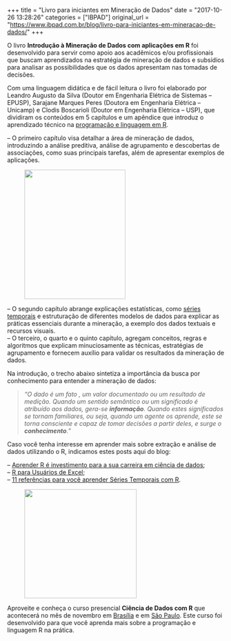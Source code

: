 +++
title = "Livro para iniciantes em Mineração de Dados"
date = "2017-10-26 13:28:26"
categories = ["IBPAD"]
original_url = "https://www.ibpad.com.br/blog/livro-para-iniciantes-em-mineracao-de-dados/"
+++

<p>
O livro <strong>Introdução à Mineração de Dados com aplicações em
R</strong> foi desenvolvido para servir como apoio aos acadêmicos e/ou
profissionais que buscam aprendizados na estratégia de mineração de
dados e subsídios para analisar as possibilidades que os dados
apresentam nas tomadas de decisões.
</p>
<p>
Com uma linguagem didática e de fácil leitura o livro foi elaborado por
Leandro Augusto da Silva (Doutor em Engenharia Elétrica de Sistemas –
EPUSP), Sarajane Marques Peres (Doutora em Engenharia Elétrica –
Unicamp) e Clodis Boscarioli (Doutor em Engenharia Elétrica – USP), que
dividiram os conteúdos em 5 capítulos e um apêndice que introduz o
aprendizado técnico na
<a href="https://www.ibpad.com.br/produto/ciencia-de-dados-com-r-df/" target="_blank">programação
e linguagem em R</a>.
</p>
<p>
– O primeiro capítulo visa detalhar a área de mineração de dados,
introduzindo a análise preditiva, análise de agrupamento e descobertas
de associações, como suas principais tarefas, além de apresentar
exemplos de aplicações.
</p>

<figure class="wpb_wrapper vc_figure">
<a href="https://goo.gl/CDVPgu" target="_blank" class="vc_single_image-wrapper   vc_box_border_grey"><img width="234" height="300" src="https://www.ibpad.com.br/wp-content/uploads/2017/10/Minera%C3%A7%C3%A3o-de-Dados-234x300.png" class="vc_single_image-img attachment-medium" alt="" srcset="https://www.ibpad.com.br/wp-content/uploads/2017/10/Mineração-de-Dados-234x300.png 234w, https://www.ibpad.com.br/wp-content/uploads/2017/10/Mineração-de-Dados-78x100.png 78w, https://www.ibpad.com.br/wp-content/uploads/2017/10/Mineração-de-Dados.png 389w" sizes="(max-width: 234px) 100vw, 234px"></a>
</figure>

<p>
– O segundo capítulo abrange explicações estatísticas, como
<a href="https://www.ibpad.com.br/produto/series-temporais-df/" target="_blank">séries
temporais</a> e estruturação de diferentes modelos de dados para
explicar as práticas essenciais durante a mineração, a exemplo dos dados
textuais e recursos visuais.<br> – O terceiro, o quarto e o quinto
capítulo, agregam conceitos, regras e algoritmos que explicam
minuciosamente as técnicas, estratégias de agrupamento e fornecem
auxílio para validar os resultados da mineração de dados.
</p>

<p>
Na introdução, o trecho abaixo sintetiza a importância da busca por
conhecimento para entender a mineração de dados:
</p>
<blockquote>
<p>
<em>“O dado é um fato , um valor documentado ou um resultado de medição.
Quando um sentido semântico ou um significado é atribuído aos dados,
gera-se <strong>informação</strong>. Quando estes significados se tornam
familiares, ou seja, quando um agente os aprende, este se torna
consciente e capaz de tomar decisões a partir deles, e surge o
<strong>conhecimento</strong>.”</em>
</p>
</blockquote>

<p>
Caso você tenha interesse em aprender mais sobre extração e análise de
dados utilizando o R, indicamos estes posts aqui do blog:
</p>
<p>
–
<a href="https://www.ibpad.com.br/blog/analise-de-dados/aprender-r-e-investimento-para-a-sua-carreira-em-ciencia-de-dados/" target="_blank">Aprender
R é investimento para a sua carreira em ciência de dados</a>;<br> –
<a href="https://www.ibpad.com.br/blog/r-para-usuarios-de-excel/" target="_blank">R
para Usuários de Excel</a>;<br> –
<a href="https://www.ibpad.com.br/blog/analise-de-dados/11-referencias-para-voce-aprender-series-temporais-com-r/" target="_blank">11
referências para você aprender Séries Temporais com R</a>.
</p>

<span class="vc_sep_holder vc_sep_holder_l"><span
class="vc_sep_line"></span></span><span
class="vc_sep_holder vc_sep_holder_r"><span
class="vc_sep_line"></span></span>

<figure class="wpb_wrapper vc_figure">
<a href="https://www.ibpad.com.br/produto/ciencia-de-dados-com-r-df/" target="_self" class="vc_single_image-wrapper   vc_box_border_grey"><img width="260" height="253" src="https://www.ibpad.com.br/wp-content/uploads/2017/09/Curso-de-programa%C3%A7%C3%A3o-em-R-260x253.png" class="vc_single_image-img attachment-medium" alt="" srcset="https://www.ibpad.com.br/wp-content/uploads/2017/09/Curso-de-programação-em-R-260x253.png 260w, https://www.ibpad.com.br/wp-content/uploads/2017/09/Curso-de-programação-em-R-100x97.png 100w, https://www.ibpad.com.br/wp-content/uploads/2017/09/Curso-de-programação-em-R.png 363w" sizes="(max-width: 260px) 100vw, 260px"></a>
</figure>

<p>
Aproveite e conheça o curso presencial <strong>Ciência de Dados com
R</strong> que acontecerá no mês de novembro em
<a href="https://www.ibpad.com.br/produto/ciencia-de-dados-com-r-df/" target="_blank">Brasília</a>
e em
<a href="https://www.ibpad.com.br/produto/ciencia-de-dados-com-r-sp/" target="_blank">São
Paulo</a>. Este curso foi desenvolvido para que você aprenda mais sobre
a programação e linguagem R na prática.
</p>

